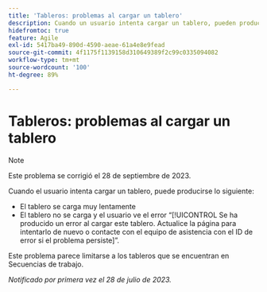 ```yaml
---
title: 'Tableros: problemas al cargar un tablero'
description: Cuando un usuario intenta cargar un tablero, pueden producirse problemas.
hidefromtoc: true
feature: Agile
exl-id: 5417ba49-890d-4590-aeae-61a4e8e9fead
source-git-commit: 4f1175f1139158d310649389f2c99c0335094082
workflow-type: tm+mt
source-wordcount: '100'
ht-degree: 89%

---
```


# Tableros: problemas al cargar un tablero

>[!NOTE]
>
>Este problema se corrigió el 28 de septiembre de 2023.

Cuando el usuario intenta cargar un tablero, puede producirse lo siguiente:

* El tablero se carga muy lentamente
* El tablero no se carga y el usuario ve el error “[!UICONTROL Se ha producido un error al cargar este tablero. Actualice la página para intentarlo de nuevo o contacte con el equipo de asistencia con el ID de error si el problema persiste]”.

Este problema parece limitarse a los tableros que se encuentran en Secuencias de trabajo.

_Notificado por primera vez el 28 de julio de 2023._
